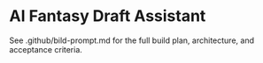 # AI Fantasy Draft Assistant

See .github/bild-prompt.md for the full build plan, architecture, and acceptance criteria.

